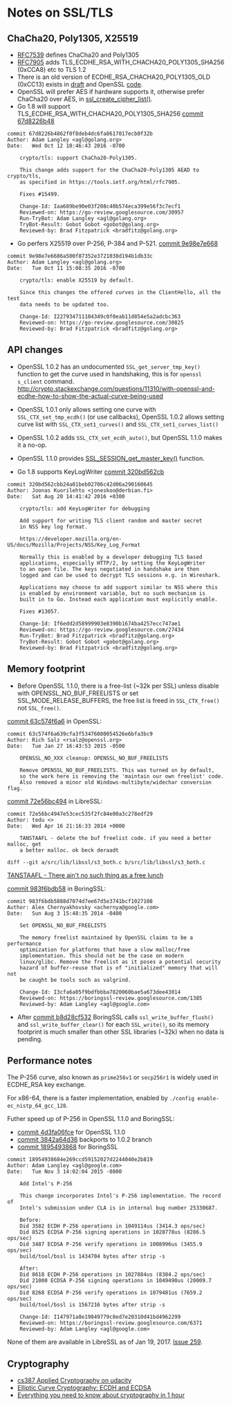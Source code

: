 # Notes on SSL/TLS

## ChaCha20, Poly1305, X25519
* [RFC7539](https://tools.ietf.org/html/rfc7539) defines ChaCha20 and Poly1305
* [RFC7905](https://tools.ietf.org/html/rfc7905) adds TLS_ECDHE_RSA_WITH_CHACHA20_POLY1305_SHA256 (0xCCA8) etc to TLS 1.2
* There is an old version of ECDHE_RSA_CHACHA20_POLY1305_OLD (0xCC13) exists in [draft](https://tools.ietf.org/html/draft-agl-tls-chacha20poly1305) and OpenSSL [code](https://boringssl.googlesource.com/boringssl/+/271777f5ac6c7f7d1aaf95b91c5a5bef86da6363).
* OpenSSL will prefer AES if hardware supports it, otherwise prefer ChaCha20 over AES, in [ssl_create_cipher_list()](https://github.com/libressl-portable/openbsd/blob/master/src/lib/libssl/ssl_ciph.c#L1397).
* Go 1.8 will support TLS_ECDHE_RSA_WITH_CHACHA20_POLY1305_SHA256 [commit 67d8226b48](https://go.googlesource.com/go/+/67d8226b4862f0f8deb4dc6fa8617017ecb0f32b)

```text
commit 67d8226b4862f0f8deb4dc6fa8617017ecb0f32b
Author: Adam Langley <agl@golang.org>
Date:   Wed Oct 12 10:46:43 2016 -0700

    crypto/tls: support ChaCha20-Poly1305.

    This change adds support for the ChaCha20-Poly1305 AEAD to crypto/tls,
    as specified in https://tools.ietf.org/html/rfc7905.

    Fixes #15499.

    Change-Id: Iaa689be90e03f208c40b574eca399e56f3c7ecf1
    Reviewed-on: https://go-review.googlesource.com/30957
    Run-TryBot: Adam Langley <agl@golang.org>
    TryBot-Result: Gobot Gobot <gobot@golang.org>
    Reviewed-by: Brad Fitzpatrick <bradfitz@golang.org>
```

* Go perfers X25519 over P-256, P-384 and P-521. [commit 9e98e7e668](https://go.googlesource.com/go/+/9e98e7e6686a500f87352e3721038d194b1db33c)

```text
commit 9e98e7e6686a500f87352e3721038d194b1db33c
Author: Adam Langley <agl@golang.org>
Date:   Tue Oct 11 15:08:35 2016 -0700

    crypto/tls: enable X25519 by default.

    Since this changes the offered curves in the ClientHello, all the test
    data needs to be updated too.

    Change-Id: I227934711104349c0f0eab11d854e5a2adcbc363
    Reviewed-on: https://go-review.googlesource.com/30825
    Reviewed-by: Brad Fitzpatrick <bradfitz@golang.org>
```

## API changes

* OpenSSL 1.0.2 has an undocumented `SSL_get_server_tmp_key()` function to get the curve used in handshaking, this is for `openssl s_client` command. http://crypto.stackexchange.com/questions/11310/with-openssl-and-ecdhe-how-to-show-the-actual-curve-being-used
* OpenSSL 1.0.1 only allows setting one curve with `SSL_CTX_set_tmp_ecdh()` (or use callbacks), OpenSSL 1.0.2 allows setting curve list with `SSL_CTX_set1_curves()` and `SSL_CTX_set1_curves_list()`
* OpenSSL 1.0.2 adds `SSL_CTX_set_ecdh_auto()`, but OpenSSL 1.1.0 makes it a no-op.
* OpenSSL 1.1.0 provides [SSL_SESSION_get_master_key()](https://www.openssl.org/docs/man1.1.0/ssl/SSL_get_client_random.html) function.

* Go 1.8 supports KeyLogWriter [commit 320bd562cb](https://go.googlesource.com/go/+/320bd562cbb24a01beb02706c42d06a290160645)

```text
commit 320bd562cbb24a01beb02706c42d06a290160645
Author: Joonas Kuorilehto <joneskoo@derbian.fi>
Date:   Sat Aug 20 14:41:42 2016 +0300

    crypto/tls: add KeyLogWriter for debugging

    Add support for writing TLS client random and master secret
    in NSS key log format.

    https://developer.mozilla.org/en-US/docs/Mozilla/Projects/NSS/Key_Log_Format

    Normally this is enabled by a developer debugging TLS based
    applications, especially HTTP/2, by setting the KeyLogWriter
    to an open file. The keys negotiated in handshake are then
    logged and can be used to decrypt TLS sessions e.g. in Wireshark.

    Applications may choose to add support similar to NSS where this
    is enabled by environment variable, but no such mechanism is
    built in to Go. Instead each application must explicitly enable.

    Fixes #13057.

    Change-Id: If6edd2d58999903e8390b1674ba4257ecc747ae1
    Reviewed-on: https://go-review.googlesource.com/27434
    Run-TryBot: Brad Fitzpatrick <bradfitz@golang.org>
    TryBot-Result: Gobot Gobot <gobot@golang.org>
    Reviewed-by: Brad Fitzpatrick <bradfitz@golang.org>
```

## Memory footprint

* Before OpenSSL 1.1.0, there is a free-list (~32k per SSL) unless disable with OPENSSL_NO_BUF_FREELISTS or set SSL_MODE_RELEASE_BUFFERS, the free list is freed in `SSL_CTX_free()` not `SSL_free()`.

[commit 63c574f6a6](https://github.com/openssl/openssl/commit/63c574f6a639cfa3f53476080054526e6bfa3bc9) in OpenSSL:

```text
commit 63c574f6a639cfa3f53476080054526e6bfa3bc9
Author: Rich Salz <rsalz@openssl.org>
Date:   Tue Jan 27 16:43:53 2015 -0500

    OPENSSL_NO_XXX cleanup: OPENSSL_NO_BUF_FREELISTS

    Remove OPENSSL_NO_BUF_FREELISTS. This was turned on by default,
    so the work here is removing the 'maintain our own freelist' code.
    Also removed a minor old Windows-multibyte/widechar conversion flag.
```

[commit 72e56bc494](https://github.com/libressl-portable/openbsd/commit/72e56bc4947e53cec535f2fc84e00a3c278edf29) in LibreSSL:

```text
commit 72e56bc4947e53cec535f2fc84e00a3c278edf29
Author: tedu <>
Date:   Wed Apr 16 21:16:33 2014 +0000

    TANSTAAFL - delete the buf freelist code. if you need a better malloc, get
    a better malloc. ok beck deraadt

diff --git a/src/lib/libssl/s3_both.c b/src/lib/libssl/s3_both.c
```
[TANSTAAFL - There ain't no such thing as a free lunch](https://en.wikipedia.org/wiki/There_ain't_no_such_thing_as_a_free_lunch)

[commit 983f6bdb58](https://boringssl.googlesource.com/boringssl/+/983f6bdb5888d7074d7ee67d5e3741bcf1027108%5E%21/) in BoringSSL:

```text
commit 983f6bdb5888d7074d7ee67d5e3741bcf1027108
Author: Alex Chernyakhovsky <achernya@google.com>
Date:   Sun Aug 3 15:48:35 2014 -0400

    Set OPENSSL_NO_BUF_FREELISTS

    The memory freelist maintained by OpenSSL claims to be a performance
    optimization for platforms that have a slow malloc/free
    implementation. This should not be the case on modern
    linux/glibc. Remove the freelist as it poses a potential security
    hazard of buffer-reuse that is of "initialized" memory that will not
    be caught be tools such as valgrind.

    Change-Id: I3cfa6a05f9bdfbbba7820060bae5a673dee43014
    Reviewed-on: https://boringssl-review.googlesource.com/1385
    Reviewed-by: Adam Langley <agl@google.com>
```

* After [commit b8d28cf532](https://boringssl.googlesource.com/boringssl/+/b8d28cf532e6dde3d5684ededb3878b05e692e00) BoringSSL calls `ssl_write_buffer_flush()` and `ssl_write_buffer_clear()` for each `SSL_write()`, so its memory footprint is much smaller than other SSL libraries (~32k) when no data is pending.

## Performance notes

The P-256 curve, also known as `prime256v1` or `secp256r1` is widely used in ECDHE_RSA key exchange.

For x86-64, there is a faster implementation, enabled by `./config enable-ec_nistp_64_gcc_128`.

Futher speed up of P-256 in OpenSSL 1.1.0 and BoringSSL:

* [commit 4d3fa06fce](https://github.com/openssl/openssl/commit/4d3fa06fce52682bfbc503c7ded2d0289e3f8cde) for OpenSSL 1.1.0
* [commit 3842a64d36](https://github.com/openssl/openssl/commit/3842a64d36bc47ef7cc1370147fd0e5b60a27a2b) backports to 1.0.2 branch
* [commit 1895493868](https://boringssl.googlesource.com/boringssl/+/18954938684e269ccd59152027d2244040e2b819) for BoringSSL

```text
commit 18954938684e269ccd59152027d2244040e2b819
Author: Adam Langley <agl@google.com>
Date:   Tue Nov 3 14:02:04 2015 -0800

    Add Intel's P-256

    This change incorporates Intel's P-256 implementation. The record of
    Intel's submission under CLA is in internal bug number 25330687.

    Before:
    Did 3582 ECDH P-256 operations in 1049114us (3414.3 ops/sec)
    Did 8525 ECDSA P-256 signing operations in 1028778us (8286.5 ops/sec)
    Did 3487 ECDSA P-256 verify operations in 1008996us (3455.9 ops/sec)
    build/tool/bssl is 1434704 bytes after strip -s

    After:
    Did 8618 ECDH P-256 operations in 1027884us (8384.2 ops/sec)
    Did 21000 ECDSA P-256 signing operations in 1049490us (20009.7 ops/sec)
    Did 8268 ECDSA P-256 verify operations in 1079481us (7659.2 ops/sec)
    build/tool/bssl is 1567216 bytes after strip -s

    Change-Id: I147971a8e19849779c8ed7e20310d41bd4962299
    Reviewed-on: https://boringssl-review.googlesource.com/6371
    Reviewed-by: Adam Langley <agl@google.com>
```

None of them are available in LibreSSL as of Jan 19, 2017. [Issue 259](https://github.com/libressl-portable/portable/issues/259).

## Cryptography

* [cs387 Applied Cryptography on udacity](https://www.udacity.com/course/applied-cryptography--cs387)
* [Elliptic Curve Cryptography: ECDH and ECDSA](http://andrea.corbellini.name/2015/05/30/elliptic-curve-cryptography-ecdh-and-ecdsa/)
* [Everything you need to know about cryptography in 1 hour](http://www.bsdcan.org/2010/schedule/attachments/135_crypto1hr.pdf)
